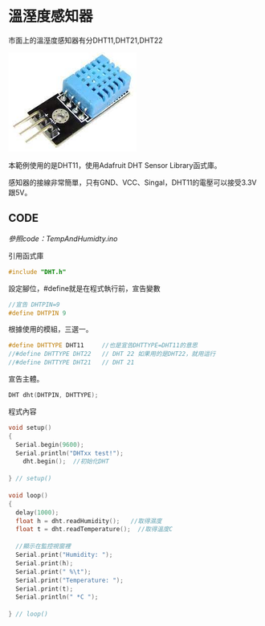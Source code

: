 # 溫溼度感知器

市面上的溫溼度感知器有分DHT11,DHT21,DHT22

![DHT11](./IMG/DHT11.jpg)

本範例使用的是DHT11，使用Adafruit DHT Sensor Library函式庫。

感知器的接線非常簡單，只有GND、VCC、Singal，DHT11的電壓可以接受3.3V跟5V。


## CODE
_參照code：TempAndHumidty.ino_


引用函式庫
```ino
#include "DHT.h"
```

設定腳位，#define就是在程式執行前，宣告變數
```ino
//宣告 DHTPIN=9
#define DHTPIN 9
```

根據使用的模組，三選一。
```ino
#define DHTTYPE DHT11     //也是宣告DHTTYPE=DHT11的意思
//#define DHTTYPE DHT22   // DHT 22 如果用的是DHT22，就用這行
//#define DHTTYPE DHT21   // DHT 21
```

宣告主體。
```ino
DHT dht(DHTPIN, DHTTYPE);
```

程式內容
```ino
void setup()
{
  Serial.begin(9600);
  Serial.println("DHTxx test!");
    dht.begin();  //初始化DHT
  
} // setup()

void loop()
{
  delay(1000);
  float h = dht.readHumidity();   //取得濕度
  float t = dht.readTemperature();  //取得溫度C

  //顯示在監控視窗裡
  Serial.print("Humidity: ");
  Serial.print(h);
  Serial.print(" %\t");
  Serial.print("Temperature: ");
  Serial.print(t);
  Serial.println(" *C ");
 
} // loop()
```